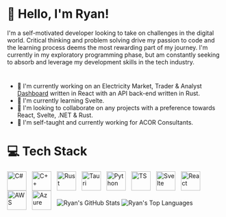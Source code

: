 # 👋 Hello, I'm Ryan!

I'm a self-motivated developer looking to take on challenges in the digital world. Critical thinking and problem solving drive my passion to code and the learning process deems the most rewarding part of my journey. I'm currently in my exploratory programming phase, but am constantly seeking to absorb and leverage my development skills in the tech industry.
#
* 🚀 I'm currently working on an Electricity Market, Trader & Analyst [Dashboard](https://menu-tropic.bnr.la/home) written in React with an API back-end written in Rust.  
* 🌱 I'm currently learning Svelte.    
* 👬 I'm looking to collaborate on any projects with a preference towards React, Svelte, .NET & Rust.  
* 📘 I'm self-taught and currently working for ACOR Consultants.

# 💻 Tech Stack
  
<img align="left" alt="C#" width="45px" style="padding-right:10px;" src="https://cdn.jsdelivr.net/gh/devicons/devicon@latest/icons/csharp/csharp-plain.svg"/>
<img align="left" alt="C++" width="45px" style="padding-right:10px;" src="https://cdn.jsdelivr.net/gh/devicons/devicon@latest/icons/cplusplus/cplusplus-plain.svg"/>
<img align="left" alt="Rust" width="45px" style="padding-right:10px;" src="https://cdn.jsdelivr.net/gh/devicons/devicon@latest/icons/rust/rust-original.svg"/>
<img align="left" alt="Tauri" width="45px" style="padding-right:10px;" src="https://cdn.jsdelivr.net/gh/devicons/devicon@latest/icons/tauri/tauri-original.svg"/>
<img align="left" alt="Python" width="45px" style="padding-right:10px;" src="https://cdn.jsdelivr.net/gh/devicons/devicon@latest/icons/python/python-plain.svg"/>  
<img align="left" alt="TS" width="45px" style="padding-right:10px; " src="https://cdn.jsdelivr.net/gh/devicons/devicon@latest/icons/typescript/typescript-original.svg"/>
<img align="left" alt="Svelte" width="45px" style="padding-right:10px;" src="https://cdn.jsdelivr.net/gh/devicons/devicon@latest/icons/svelte/svelte-original.svg"/>
<img align="left" alt="React" width="45px" style="padding-right:10px;" src="https://cdn.jsdelivr.net/gh/devicons/devicon@latest/icons/react/react-original.svg"/>
<img align="left" alt="AWS" width="45px" style="padding-right:10px;" src="https://cdn.jsdelivr.net/gh/devicons/devicon@latest/icons/amazonwebservices/amazonwebservices-plain-wordmark.svg"/>
<img align="left" alt="Azure" width="45px" style="padding-right:10px;" src="https://cdn.jsdelivr.net/gh/devicons/devicon@latest/icons/azure/azure-original-wordmark.svg"/>  
<br /><br /><br />   
  
![Ryan's GitHub Stats](https://github-readme-stats-eta-one-89.vercel.app/api?username=ryandotnet&custom_title=Ryan%27s%20GitHub%20Stats&hide=prs,contribs&show_icons=true&theme=catppuccin_mocha&hide_rank=true)  ![Ryan's Top Languages](https://github-readme-stats-eta-one-89.vercel.app/api/top-langs?username=ryandotnet&exclude_repo=Skada-MoP,github-readme-stats&custom_title=Ryan%27s%20Most%20Used%20Languages&langs_count=4&size_weight=0.5&count_weight=0.5&layout=compact&theme=catppuccin_mocha&hide=css,html,cplusplus,javascript)
